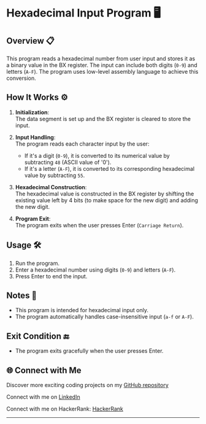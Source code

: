 # Hexadecimal Input Program 🖥️

## Overview 📋
This program reads a hexadecimal number from user input and stores it as a binary value in the BX register. The input can include both digits (`0-9`) and letters (`A-F`). The program uses low-level assembly language to achieve this conversion.

## How It Works ⚙️

1. **Initialization**:  
   The data segment is set up and the BX register is cleared to store the input.

2. **Input Handling**:  
   The program reads each character input by the user:
   - If it's a digit (`0-9`), it is converted to its numerical value by subtracting `48` (ASCII value of '0').
   - If it's a letter (`A-F`), it is converted to its corresponding hexadecimal value by subtracting `55`.
   
3. **Hexadecimal Construction**:  
   The hexadecimal value is constructed in the BX register by shifting the existing value left by 4 bits (to make space for the new digit) and adding the new digit.

4. **Program Exit**:  
   The program exits when the user presses Enter (`Carriage Return`).

## Usage 🛠️

1. Run the program.
2. Enter a hexadecimal number using digits (`0-9`) and letters (`A-F`).
3. Press Enter to end the input.

## Notes 📝

- This program is intended for hexadecimal input only.
- The program automatically handles case-insensitive input (`a-f` or `A-F`).

## Exit Condition 🔚

- The program exits gracefully when the user presses Enter.

## 🌐 Connect with Me 

Discover more exciting coding projects on my [GitHub repository](https://github.com/Maham-j)

Connect with me on [LinkedIn](https://www.linkedin.com/in/maham-jamil-268584267)

Connect with me on HackerRank: [HackerRank ](https://www.hackerrank.com/maham_jamil)

---

